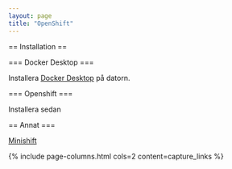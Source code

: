 ```yaml
---
layout: page
title: "OpenShift"
---
```


== Installation ==

=== Docker Desktop ===

Installera [Docker Desktop](https://www.docker.com/) på datorn.

=== Openshift ===

Installera sedan 




== Annat ===

[Minishift](https://github.com/minishift/minishift)

{% include page-columns.html cols=2 content=capture_links %}

